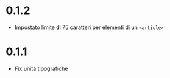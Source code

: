 # 0.1.2

- Impostato limite di 75 caratteri per elementi di un `<article>`

# 0.1.1

- Fix unità tipografiche
